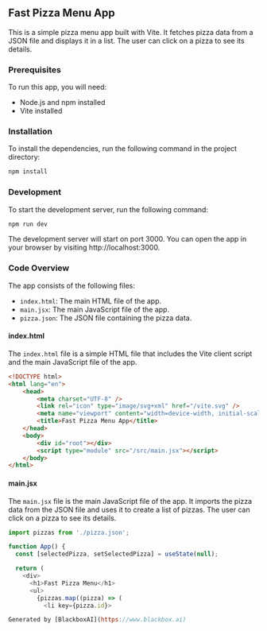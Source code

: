 ## Fast Pizza Menu App

This is a simple pizza menu app built with Vite. It fetches pizza data from a JSON file and displays it in a list. The user can click on a pizza to see its details.

### Prerequisites

To run this app, you will need:

-   Node.js and npm installed
-   Vite installed

### Installation

To install the dependencies, run the following command in the project directory:

```bash
npm install
```

### Development

To start the development server, run the following command:

```bash
npm run dev
```

The development server will start on port 3000. You can open the app in your browser by visiting http://localhost:3000.

### Code Overview

The app consists of the following files:

-   `index.html`: The main HTML file of the app.
-   `main.jsx`: The main JavaScript file of the app.
-   `pizza.json`: The JSON file containing the pizza data.

#### index.html

The `index.html` file is a simple HTML file that includes the Vite client script and the main JavaScript file of the app.

```html
<!DOCTYPE html>
<html lang="en">
	<head>
		<meta charset="UTF-8" />
		<link rel="icon" type="image/svg+xml" href="/vite.svg" />
		<meta name="viewport" content="width=device-width, initial-scale=1.0" />
		<title>Fast Pizza Menu App</title>
	</head>
	<body>
		<div id="root"></div>
		<script type="module" src="/src/main.jsx"></script>
	</body>
</html>
```

#### main.jsx

The `main.jsx` file is the main JavaScript file of the app. It imports the pizza data from the JSON file and uses it to create a list of pizzas. The user can click on a pizza to see its details.

```javascript
import pizzas from './pizza.json';

function App() {
  const [selectedPizza, setSelectedPizza] = useState(null);

  return (
    <div>
      <h1>Fast Pizza Menu</h1>
      <ul>
        {pizzas.map((pizza) => (
          <li key={pizza.id}>

Generated by [BlackboxAI](https://www.blackbox.ai)
```
